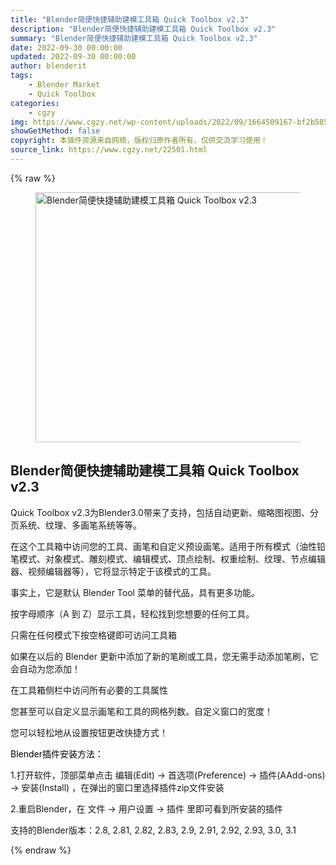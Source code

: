 ```yaml
---
title: "Blender简便快捷辅助建模工具箱 Quick Toolbox v2.3"
description: "Blender简便快捷辅助建模工具箱 Quick Toolbox v2.3"
summary: "Blender简便快捷辅助建模工具箱 Quick Toolbox v2.3"
date: 2022-09-30 00:00:00
updated: 2022-09-30 00:00:00
author: blenderit
tags: 
    - Blender Market
    - Quick Toolbox
categories:
    - cgzy
img: https://www.cgzy.net/wp-content/uploads/2022/09/1664509167-bf2b585aaeb7a04.jpg
showGetMethod: false
copyright: 本插件资源来自网络，版权归原作者所有，仅供交流学习使用！
source_link: https://www.cgzy.net/22501.html
---
```


{% raw %}
<div class="wp-block-image is-style-border-round-and-with-shadow"><figure class="aligncenter size-full"><img fetchpriority="high" decoding="async" width="800" height="400" src="https://www.cgzy.net/wp-content/uploads/2022/09/1664509001-9a341612dab6262.png" class="wp-image-22502" srcset="https://www.cgzy.net/wp-content/uploads/2022/09/1664509001-9a341612dab6262.png 800w, https://www.cgzy.net/wp-content/uploads/2022/09/1664509001-9a341612dab6262-512x256.png 512w" sizes="(max-width: 800px) 100vw, 800px" title="Blender简便快捷辅助建模工具箱 Quick Toolbox v2.3" alt="Blender简便快捷辅助建模工具箱 Quick Toolbox v2.3"></figure></div><div class="wp-block-pandastudio-title"><div class="title_style_01"><h2 id="h2-0">Blender简便快捷辅助建模工具箱 Quick Toolbox v2.3 </h2></div></div><p>Quick Toolbox v2.3为Blender3.0带来了支持，包括自动更新、缩略图视图、分页系统、纹理、多画笔系统等等。</p><p>在这个工具箱中访问您的工具、画笔和自定义预设画笔。适用于所有模式（油性铅笔模式、对象模式、雕刻模式、编辑模式、顶点绘制、权重绘制、纹理、节点编辑器、视频编辑器等），它将显示特定于该模式的工具。</p><p>事实上，它是默认 Blender Tool 菜单的替代品，具有更多功能。</p><p>按字母顺序（A 到 Z）显示工具，轻松找到您想要的任何工具。</p><p>只需在任何模式下按空格键即可访问工具箱</p><p>如果在以后的 Blender 更新中添加了新的笔刷或工具，您无需手动添加笔刷，它会自动为您添加！</p><p>在工具箱侧栏中访问所有必要的工具属性</p><p>您甚至可以自定义显示画笔和工具的网格列数。自定义窗口的宽度！</p><p>您可以轻松地从设置按钮更改快捷方式！</p><p></p><p><mark style="background-color:rgba(0, 0, 0, 0)" class="has-inline-color has-vivid-red-color">Blender插件安装方法：</mark></p><p>1.打开软件，顶部菜单点击 编辑(Edit) → 首选项(Preference) → 插件(AAdd-ons) → 安装(Install) ，在弹出的窗口里选择插件zip文件安装</p><p>2.重启Blender，在 文件 → 用户设置 → 插件 里即可看到所安装的插件</p><div class="wp-block-pandastudio-tips"><div class="tip success "><p>支持的Blender版本：2.8, 2.81, 2.82, 2.83, 2.9, 2.91, 2.92, 2.93, 3.0, 3.1</p>
</div></div>
<div style="display: none">cgzy</div>
{% endraw %}